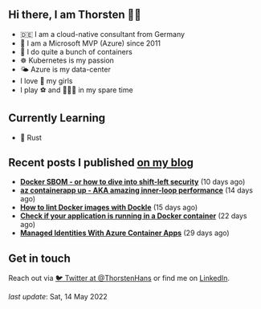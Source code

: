 ## Hi there, I am Thorsten 👋🏼

- 🇩🇪 I am a cloud-native consultant from Germany
- 🔷 I am a Microsoft MVP (Azure) since 2011
- 🐳 I do quite a bunch of containers
- ☸️ Kubernetes is my passion
- 🌤 Azure is my data-center
- I love 💞 my girls
- I play ⚽️ and 🏃🏻‍♂️ in my spare time

## Currently Learning

- 🦀 Rust

## Recent posts I published [on my blog](https://thorsten-hans.com)

- **[Docker SBOM - or how to dive into shift-left security](https://www.thorsten-hans.com/docker-sbom-dive-into-shift-left-security/)** (10 days ago)
- **[az containerapp up - AKA amazing inner-loop performance](https://www.thorsten-hans.com/az-containerapp-aka-amazing-loop-performance/)** (14 days ago)
- **[How to lint Docker images with Dockle](https://www.thorsten-hans.com/lint-docker-images-with-dockle/)** (15 days ago)
- **[Check if your application is running in a Docker container](https://www.thorsten-hans.com/check-if-application-is-running-in-docker-container/)** (22 days ago)
- **[Managed Identities With Azure Container Apps](https://www.thorsten-hans.com/managed-identities-with-azure-container-apps/)** (29 days ago)

## Get in touch

Reach out via [🐦 Twitter at @ThorstenHans](https://twitter.com/ThorstenHans) or find me on [LinkedIn](https://linkedin.com/in/ThorstenHans).

_last update_: Sat, 14 May 2022
